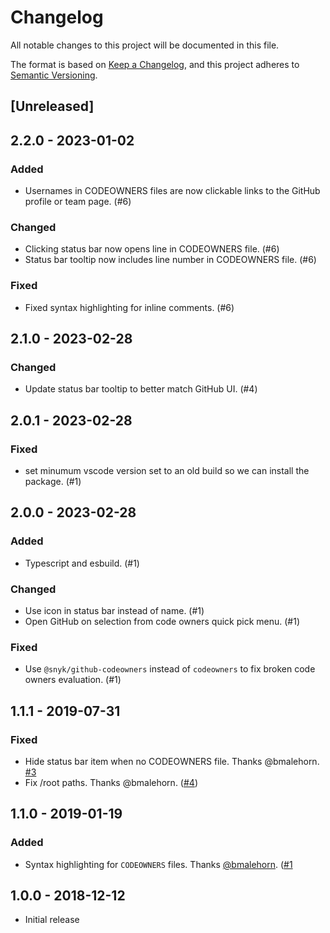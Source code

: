 # Changelog

All notable changes to this project will be documented in this file.

The format is based on [Keep a Changelog](https://keepachangelog.com/en/1.0.0/),
and this project adheres to [Semantic Versioning](https://semver.org/spec/v2.0.0.html).

## [Unreleased]

## 2.2.0 - 2023-01-02

### Added

- Usernames in CODEOWNERS files are now clickable links to the GitHub profile or team page. (#6)

### Changed

- Clicking status bar now opens line in CODEOWNERS file. (#6)
- Status bar tooltip now includes line number in CODEOWNERS file. (#6)

### Fixed

- Fixed syntax highlighting for inline comments. (#6)

## 2.1.0 - 2023-02-28

### Changed

- Update status bar tooltip to better match GitHub UI. (#4)

## 2.0.1 - 2023-02-28

### Fixed

- set minumum vscode version set to an old build so we can install the package. (#1)

## 2.0.0 - 2023-02-28

### Added

- Typescript and esbuild. (#1)

### Changed

- Use icon in status bar instead of name. (#1)
- Open GitHub on selection from code owners quick pick menu. (#1)

### Fixed

- Use `@snyk/github-codeowners` instead of `codeowners` to fix broken code owners evaluation. (#1)

## 1.1.1 - 2019-07-31

### Fixed

- Hide status bar item when no CODEOWNERS file. Thanks @bmalehorn. [#3](https://github.com/jasonnutter/vscode-codeowners/pull/3)
- Fix /root paths. Thanks @bmalehorn. ([#4](https://github.com/jasonnutter/vscode-codeowners/pull/4))

## 1.1.0 - 2019-01-19

### Added

- Syntax highlighting for `CODEOWNERS` files. Thanks [@bmalehorn](https://github.com/bmalehorn). ([#1](https://github.com/jasonnutter/vscode-codeowners/pull/1)

## 1.0.0 - 2018-12-12

- Initial release
